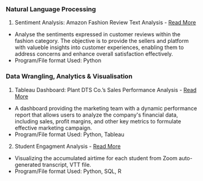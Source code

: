 ### Natural Language Processing

1. Sentiment Analysis: Amazon Fashion Review Text Analysis - [Read More](https://chanwenle.github.io/Natural-Language-Processing/)
- Analyse the sentiments expressed in customer reviews within the fashion category. The objective is to provide the sellers and platform with valueble insights into customer experiences, enabling them to address concerns and enhance overall satisfaction effectively.
- Program/File format Used: Python


### Data Wrangling, Analytics & Visualisation

1. Tableau Dashboard: Plant DTS Co.’s Sales Performance Analysis  - [Read More](https://chanwenle.github.io/Plant-Co.Sales-Performance/)
- A dashboard providing the marketing team with a dynamic performance report that allows users to analyze the company's financial data, including sales, profit margins, and other key metrics to formulate effective marketing campaign.
- Program/File format Used: Python, Tableau

2. Student Engagment Analysis  - [Read More](https://chanwenle.github.io/student_engagement-analysis/)
- Visualizing the accumulated airtime for each student from Zoom auto-generated transcript, VTT file.
- Program/File format Used: Python, SQL, R

  

